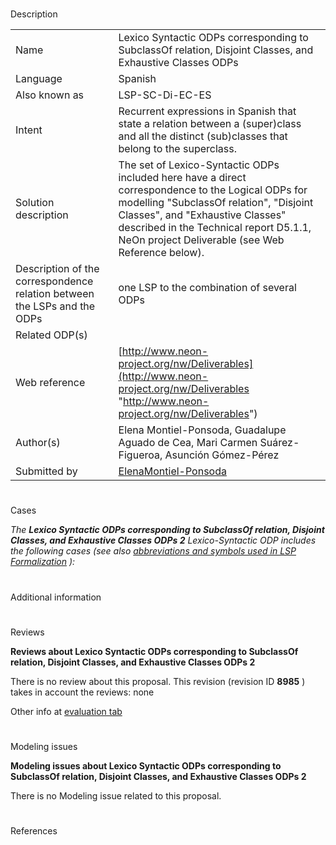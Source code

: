 # 

 Description




|  |  |
| --- | --- |
|  Name  |  Lexico Syntactic ODPs corresponding to SubclassOf relation, Disjoint Classes, and Exhaustive Classes ODPs  |
|  Language  |  Spanish  |
|  Also known as  |  LSP-SC-Di-EC-ES  |
|  Intent  |  Recurrent expressions in Spanish that state a relation between a (super)class and all the distinct (sub)classes that belong to the superclass.  |
|  Solution description  |  The set of Lexico-Syntactic ODPs included here have a direct correspondence to the Logical ODPs for modelling "SubclassOf relation", "Disjoint Classes", and "Exhaustive Classes" described in the Technical report D5.1.1, NeOn project Deliverable (see Web Reference below).  |
|  Description of the correspondence relation between the LSPs and the ODPs  |  one LSP to the combination of several ODPs  |
|  Related ODP(s)  |  |
|  Web reference  | [http://www.neon-project.org/nw/Deliverables](http://www.neon-project.org/nw/Deliverables "http://www.neon-project.org/nw/Deliverables")  |
|  Author(s)  |  Elena Montiel-Ponsoda, Guadalupe Aguado de Cea, Mari Carmen Suárez-Figueroa, Asunción Gómez-Pérez  |
|  Submitted by  | [ElenaMontiel-Ponsoda](../User/ElenaMontiel-Ponsoda "User:ElenaMontiel-Ponsoda")  |



  





# 

 Cases



_The
 __Lexico Syntactic ODPs corresponding to SubclassOf relation, Disjoint Classes, and Exhaustive Classes ODPs 2__ 
 Lexico-Syntactic ODP includes the following cases (see also
 [abbreviations and symbols used in LSP Formalization](../Community/LSPSymbols "Community:LSPSymbols") 
 ):_ 




  





# 

 Additional information



# 

 Reviews




__Reviews about Lexico Syntactic ODPs corresponding to SubclassOf relation, Disjoint Classes, and Exhaustive Classes ODPs 2__ 


 There is no review about this proposal.
This revision (revision ID
 __8985__ 
 ) takes in account the reviews: none
 



 Other info at
 [evaluation tab](http://ontologydesignpatterns.org/wiki/index.php?title=Submissions:Lexico_Syntactic_ODPs_corresponding_to_SubclassOf_relation%2C_Disjoint_Classes%2C_and_Exhaustive_Classes_ODPs_2&action=evaluation "http://ontologydesignpatterns.org/wiki/index.php?title=Submissions:Lexico_Syntactic_ODPs_corresponding_to_SubclassOf_relation%2C_Disjoint_Classes%2C_and_Exhaustive_Classes_ODPs_2&action=evaluation") 





  





# 

 Modeling issues




__Modeling issues about Lexico Syntactic ODPs corresponding to SubclassOf relation, Disjoint Classes, and Exhaustive Classes ODPs 2__ 


 There is no Modeling issue related to this proposal.
 




  





# 

 References